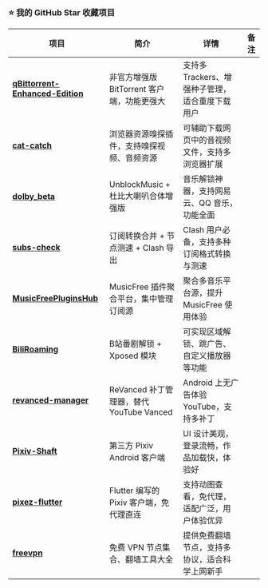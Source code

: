 ### ⭐ 我的 GitHub Star 收藏项目

| 项目 | 简介 | 详情 | 备注 |
|------|------|------|------|
| [**qBittorrent-Enhanced-Edition**](https://github.com/c0re100/qBittorrent-Enhanced-Edition) | 非官方增强版 BitTorrent 客户端，功能更强大 | 支持多 Trackers、增强种子管理，适合重度下载用户 |  |
| [**cat-catch**](https://github.com/xifangczy/cat-catch) | 浏览器资源嗅探插件，支持嗅探视频、音频资源 | 可辅助下载网页中的音视频文件，支持多浏览器扩展 |  |
| [**dolby_beta**](https://github.com/nining377/dolby_beta) | UnblockMusic + 杜比大喇叭合体增强版 | 音乐解锁神器，支持网易云、QQ 音乐，功能全面 |  |
| [**subs-check**](https://github.com/beck-8/subs-check) | 订阅转换合并 + 节点测速 + Clash 导出 | Clash 用户必备，支持多种订阅格式转换与测速 |  |
| [**MusicFreePluginsHub**](https://github.com/xxnuo/MusicFreePluginsHub) | MusicFree 插件聚合平台，集中管理订阅源 | 聚合多音乐平台源，提升 MusicFree 使用体验 |  |
| [**BiliRoaming**](https://github.com/yujincheng08/BiliRoaming) | B站番剧解锁 + Xposed 模块 | 可实现区域解锁、跳广告、自定义播放器等功能 |  |
| [**revanced-manager**](https://github.com/ReVanced/revanced-manager) | ReVanced 补丁管理器，替代 YouTube Vanced | Android 上无广告体验 YouTube，支持多补丁 |  |
| [**Pixiv-Shaft**](https://github.com/CeuiLiSA/Pixiv-Shaft) | 第三方 Pixiv Android 客户端 | UI 设计美观，登录流畅，作品加载快，体验好 |  |
| [**pixez-flutter**](https://github.com/Notsfsssf/pixez-flutter) | Flutter 编写的 Pixiv 客户端，免代理直连 | 支持动图查看，免代理，适配广泛，用户体验优异 |  |
| [**freevpn**](https://github.com/asdsadsddas123/freevpn) | 免费 VPN 节点集合、翻墙工具大全 | 提供免费翻墙节点，支持多协议，适合科学上网新手 |  |
